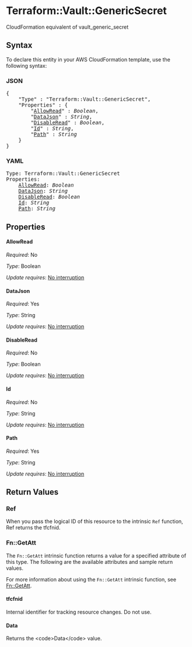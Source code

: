# Terraform::Vault::GenericSecret

CloudFormation equivalent of vault_generic_secret

## Syntax

To declare this entity in your AWS CloudFormation template, use the following syntax:

### JSON

<pre>
{
    "Type" : "Terraform::Vault::GenericSecret",
    "Properties" : {
        "<a href="#allowread" title="AllowRead">AllowRead</a>" : <i>Boolean</i>,
        "<a href="#datajson" title="DataJson">DataJson</a>" : <i>String</i>,
        "<a href="#disableread" title="DisableRead">DisableRead</a>" : <i>Boolean</i>,
        "<a href="#id" title="Id">Id</a>" : <i>String</i>,
        "<a href="#path" title="Path">Path</a>" : <i>String</i>
    }
}
</pre>

### YAML

<pre>
Type: Terraform::Vault::GenericSecret
Properties:
    <a href="#allowread" title="AllowRead">AllowRead</a>: <i>Boolean</i>
    <a href="#datajson" title="DataJson">DataJson</a>: <i>String</i>
    <a href="#disableread" title="DisableRead">DisableRead</a>: <i>Boolean</i>
    <a href="#id" title="Id">Id</a>: <i>String</i>
    <a href="#path" title="Path">Path</a>: <i>String</i>
</pre>

## Properties

#### AllowRead

_Required_: No

_Type_: Boolean

_Update requires_: [No interruption](https://docs.aws.amazon.com/AWSCloudFormation/latest/UserGuide/using-cfn-updating-stacks-update-behaviors.html#update-no-interrupt)

#### DataJson

_Required_: Yes

_Type_: String

_Update requires_: [No interruption](https://docs.aws.amazon.com/AWSCloudFormation/latest/UserGuide/using-cfn-updating-stacks-update-behaviors.html#update-no-interrupt)

#### DisableRead

_Required_: No

_Type_: Boolean

_Update requires_: [No interruption](https://docs.aws.amazon.com/AWSCloudFormation/latest/UserGuide/using-cfn-updating-stacks-update-behaviors.html#update-no-interrupt)

#### Id

_Required_: No

_Type_: String

_Update requires_: [No interruption](https://docs.aws.amazon.com/AWSCloudFormation/latest/UserGuide/using-cfn-updating-stacks-update-behaviors.html#update-no-interrupt)

#### Path

_Required_: Yes

_Type_: String

_Update requires_: [No interruption](https://docs.aws.amazon.com/AWSCloudFormation/latest/UserGuide/using-cfn-updating-stacks-update-behaviors.html#update-no-interrupt)

## Return Values

### Ref

When you pass the logical ID of this resource to the intrinsic `Ref` function, Ref returns the tfcfnid.

### Fn::GetAtt

The `Fn::GetAtt` intrinsic function returns a value for a specified attribute of this type. The following are the available attributes and sample return values.

For more information about using the `Fn::GetAtt` intrinsic function, see [Fn::GetAtt](https://docs.aws.amazon.com/AWSCloudFormation/latest/UserGuide/intrinsic-function-reference-getatt.html).

#### tfcfnid

Internal identifier for tracking resource changes. Do not use.

#### Data

Returns the &lt;code&gt;Data&lt;/code&gt; value.

